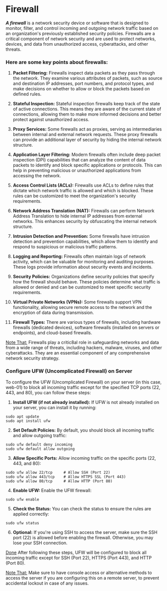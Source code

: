 # Firewall

***A firewall*** is a network security device or software that is designed to monitor, filter, and control incoming and outgoing network traffic based on an organization's previously established security policies. Firewalls are a critical component of network security and are used to protect networks, devices, and data from unauthorized access, cyberattacks, and other threats. 

<h3>Here are some key points about firewalls:</h3>

1. **Packet Filtering:** Firewalls inspect data packets as they pass through the network. They examine various attributes of packets, such as source and destination IP addresses, port numbers, and protocol types, and make decisions on whether to allow or block the packets based on defined rules.

2. **Stateful Inspection:** Stateful inspection firewalls keep track of the state of active connections. This means they are aware of the current state of connections, allowing them to make more informed decisions and better protect against unauthorized access.

3. **Proxy Services:** Some firewalls act as proxies, serving as intermediaries between internal and external network requests. These proxy firewalls can provide an additional layer of security by hiding the internal network structure.

4. **Application Layer Filtering:** Modern firewalls often include deep packet inspection (DPI) capabilities that can analyze the content of data packets to identify and block specific applications or protocols. This can help in preventing malicious or unauthorized applications from accessing the network.

5. **Access Control Lists (ACLs):** Firewalls use ACLs to define rules that dictate which network traffic is allowed and which is blocked. These rules can be customized to meet the organization's security requirements.

6. **Network Address Translation (NAT):** Firewalls can perform Network Address Translation to hide internal IP addresses from external networks. This enhances security by obfuscating the internal network structure.

7. **Intrusion Detection and Prevention:** Some firewalls have intrusion detection and prevention capabilities, which allow them to identify and respond to suspicious or malicious traffic patterns.

8. **Logging and Reporting:** Firewalls often maintain logs of network activity, which can be valuable for monitoring and auditing purposes. These logs provide information about security events and incidents.

9. **Security Policies:** Organizations define security policies that specify how the firewall should behave. These policies determine what traffic is allowed or denied and can be customized to meet specific security requirements.

10. **Virtual Private Networks (VPNs):** Some firewalls support VPN functionality, allowing secure remote access to the network and the encryption of data during transmission.

11. **Firewall Types:** There are various types of firewalls, including hardware firewalls (dedicated devices), software firewalls (installed on servers or endpoints), and cloud-based firewalls.

[Note That:]() Firewalls play a critic8al role in safeguarding networks and data from a wide range of threats, including hackers, malware, viruses, and other cyberattacks. They are an essential component of any comprehensive network security strategy.

<h3>Configure UFW (Uncomplicated Firewall) on Server</h3>

To configure the UFW (Uncomplicated Firewall) on your server (in this case, web-01) to block all incoming traffic except for the specified TCP ports (22, 443, and 80), you can follow these steps:

1. **Install UFW (if not already installed):**
If UFW is not already installed on your server, you can install it by running:
```
sudo apt update
sudo apt install ufw
```

2. **Set Default Policies:**
By default, you should block all incoming traffic and allow outgoing traffic:
```
sudo ufw default deny incoming
sudo ufw default allow outgoing
```

3. **Allow Specific Ports:**
Allow incoming traffic on the specific ports (22, 443, and 80):
```
sudo ufw allow 22/tcp     # Allow SSH (Port 22)
sudo ufw allow 443/tcp    # Allow HTTPS SSL (Port 443)
sudo ufw allow 80/tcp     # Allow HTTP (Port 80)
```

4. **Enable UFW:**
Enable the UFW firewall:
```
sudo ufw enable
```

5. **Check the Status:**
You can check the status to ensure the rules are applied correctly:
```
sudo ufw status
```

6. **Optional:** If you're using SSH to access the server, make sure the SSH port (22) is allowed before enabling the firewall. Otherwise, you may lose your SSH connection.

[Done]() After following these steps, UFW will be configured to block all incoming traffic except for SSH (Port 22), HTTPS (Port 443), and HTTP (Port 80).

[Note That:]() Make sure to have console access or alternative methods to access the server if you are configuring this on a remote server, to prevent accidental lockout in case of any issues.
